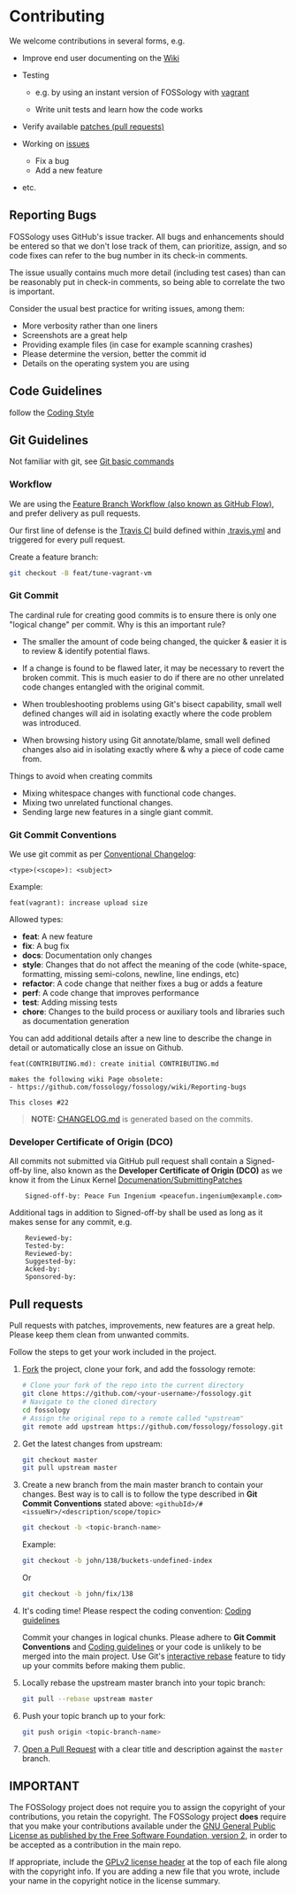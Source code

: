 # Contributing

We welcome contributions in several forms, e.g.

- Improve end user documenting on the [Wiki](https://github.com/fossology/fossology/wiki)

- Testing

  - e.g. by using an instant version of FOSSology with [vagrant](https://github.com/fossology/fossology/wiki/vagrant)

  - Write unit tests and learn how the code works

- Verify available [patches (pull requests)](https://github.com/fossology/fossology/pulls)

- Working on [issues](https://github.com/fossology/fossology/issues)

  - Fix a bug
  - Add a new feature

- etc.

## Reporting Bugs

FOSSology uses GitHub's issue tracker. All bugs and enhancements should be
entered so that we don't lose track of them, can prioritize, assign, and so code
fixes can refer to the bug number in its check-in comments.

The issue usually contains much more detail (including test cases) than can be
reasonably put in check-in comments, so being able to correlate the two is
important.

Consider the usual best practice for writing issues, among them:

- More verbosity rather than one liners
- Screenshots are a great help
- Providing example files (in case for example scanning crashes)
- Please determine the version, better the commit id
- Details on the operating system you are using

## Code Guidelines

follow the [Coding Style](https://github.com/fossology/fossology/wiki/Coding-Style)

## Git Guidelines

Not familiar with git, see [Git basic commands](https://github.com/fossology/fossology/wiki/Git-basic-commands)

### Workflow

We are using the [Feature Branch Workflow (also known as GitHub Flow)](https://guides.github.com/introduction/flow/),
and prefer delivery as pull requests.

Our first line of defense is the [Travis CI](https://travis-ci.org/fossology/fossology/) build defined within [.travis.yml](.travis.yml) and triggered for every pull request.

Create a feature branch:

```sh
git checkout -B feat/tune-vagrant-vm
```

### Git Commit

The cardinal rule for creating good commits is to ensure there is only one
"logical change" per commit. Why is this an important rule?

- The smaller the amount of code being changed, the quicker & easier it is to
  review & identify potential flaws.

- If a change is found to be flawed later, it may be necessary to revert the
  broken commit. This is much easier to do if there are no other unrelated
  code changes entangled with the original commit.

- When troubleshooting problems using Git's bisect capability, small well
  defined changes will aid in isolating exactly where the code problem was
  introduced.

- When browsing history using Git annotate/blame, small well defined changes
  also aid in isolating exactly where & why a piece of code came from.

Things to avoid when creating commits

- Mixing whitespace changes with functional code changes.
- Mixing two unrelated functional changes.
- Sending large new features in a single giant commit.

### Git Commit Conventions

We use git commit as per [Conventional Changelog](https://github.com/ajoslin/conventional-changelog):

```none
<type>(<scope>): <subject>
```

Example:

```none
feat(vagrant): increase upload size
```

Allowed types:

- **feat**: A new feature
- **fix**: A bug fix
- **docs**: Documentation only changes
- **style**: Changes that do not affect the meaning of the code (white-space, formatting, missing semi-colons, newline, line endings, etc)
- **refactor**: A code change that neither fixes a bug or adds a feature
- **perf**: A code change that improves performance
- **test**: Adding missing tests
- **chore**: Changes to the build process or auxiliary tools and libraries such as documentation generation

You can add additional details after a new line to describe the change in detail or automatically close an issue on Github.

```none
feat(CONTRIBUTING.md): create initial CONTRIBUTING.md

makes the following wiki Page obsolete:
- https://github.com/fossology/fossology/wiki/Reporting-bugs

This closes #22
```

> **NOTE:** [CHANGELOG.md](CHANGELOG.md) is generated based on the commits.

### Developer Certificate of Origin (DCO)

All commits not submitted via GitHub pull request shall contain a
Signed-off-by line, also known as the **Developer Certificate of Origin (DCO)**
as we know it from the Linux Kernel [Documenation/SubmittingPatches](https://www.kernel.org/doc/Documentation/process/submitting-patches.rst)

```none
    Signed-off-by: Peace Fun Ingenium <peacefun.ingenium@example.com>
```

Additional tags in addition to Signed-off-by shall be used as long as it makes
sense for any commit, e.g.

```none
    Reviewed-by:
    Tested-by:
    Reviewed-by:
    Suggested-by:
    Acked-by:
    Sponsored-by:
```

## Pull requests

Pull requests with patches, improvements, new features are a great help.
Please keep them clean from unwanted commits.

Follow the steps to get your work included in the project.

1. [Fork](https://help.github.com/fork-a-repo/) the project, clone your fork,
   and add the fossology remote:

   ```bash
   # Clone your fork of the repo into the current directory
   git clone https://github.com/<your-username>/fossology.git
   # Navigate to the cloned directory
   cd fossology
   # Assign the original repo to a remote called "upstream"
   git remote add upstream https://github.com/fossology/fossology.git
   ```

2. Get the latest changes from upstream:

   ```bash
   git checkout master
   git pull upstream master
   ```

3. Create a new branch from the main master branch to contain your changes.
   Best way is to call is to follow the type described in **Git Commit Conventions**
   stated above: `<githubId>/#<issueNr>/<description/scope/topic>`

   ```bash
   git checkout -b <topic-branch-name>
   ```

   Example:

   ```bash
   git checkout -b john/138/buckets-undefined-index
   ```

   Or

   ```bash
   git checkout -b john/fix/138
   ```

4) It's coding time!
   Please respect the coding convention: [Coding guidelines](https://github.com/fossology/fossology/wiki/Coding-Style)

   Commit your changes in logical chunks. Please adhere to **Git Commit Conventions**
   and [Coding guidelines](https://github.com/fossology/fossology/wiki/Coding-Style)
   or your code is unlikely to be merged into the main project.
   Use Git's [interactive rebase](https://www.atlassian.com/git/tutorials/rewriting-history/git-rebase)
   feature to tidy up your commits before making them public.

5) Locally rebase the upstream master branch into your topic branch:

   ```bash
   git pull --rebase upstream master
   ```

6) Push your topic branch up to your fork:

   ```bash
   git push origin <topic-branch-name>
   ```

7) [Open a Pull Request](https://help.github.com/articles/using-pull-requests/)
   with a clear title and description against the `master` branch.

## IMPORTANT

The FOSSology project does not require you to assign the copyright of your
contributions, you retain the copyright. The FOSSology project **does** require
that you make your contributions available under the
[GNU General Public License as published by the Free Software Foundation, version 2](LICENSE),
in order to be accepted as a contribution in the main repo.

If appropriate, include the [GPLv2 license header](https://github.com/fossology/fossology/wiki/Coding-Style#default-license-and-file-headers)
at the top of each file along with the copyright info. If you are adding a new
file that you wrote, include your name in the copyright notice in the license
summary.
